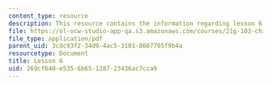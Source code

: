 ```yaml
---
content_type: resource
description: This resource contains the information regarding lesson 6.
file: https://ol-ocw-studio-app-qa.s3.amazonaws.com/courses/21g-103-chinese-iii-regular-fall-2005/269cf640e5356b65128723436ac7cca9_MIT21G_103F05_unit6.pdf
file_type: application/pdf
parent_uid: 3cdc93f2-34d9-4ac5-3101-8607705f9b4a
resourcetype: Document
title: Lesson 6
uid: 269cf640-e535-6b65-1287-23436ac7cca9
---
```

